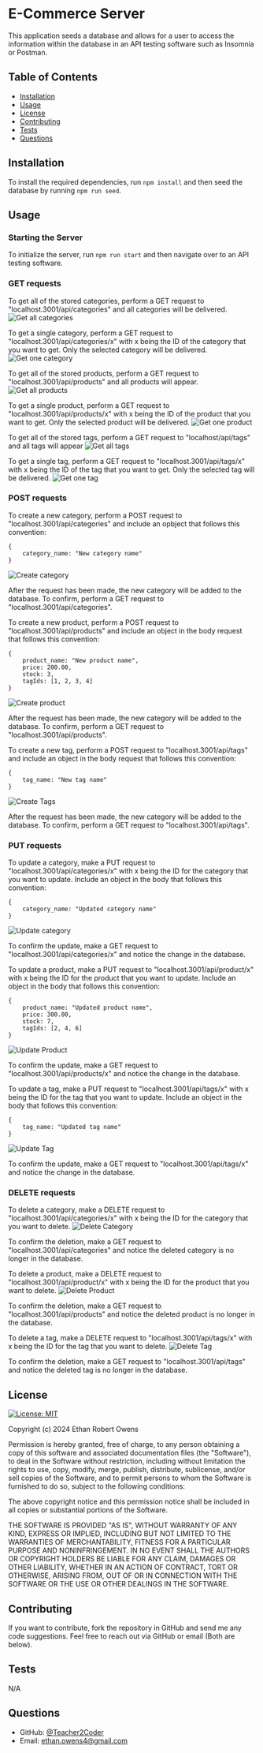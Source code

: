 # E-Commerce Server
This application seeds a database and allows for a user to access the information within the database in an API testing software such as Insomnia or Postman.

## Table of Contents
* [Installation](#installation)
* [Usage](#usage)
* [License](#license)
* [Contributing](#contributing)
* [Tests](#tests)
* [Questions](#questions)
 
## Installation
To install the required dependencies, run ```npm install``` and then seed the database by running ```npm run seed```.
 

## Usage

### Starting the Server
To initialize the server, run ```npm run start``` and then navigate over to an API testing software.


### GET requests
To get all of the stored categories, perform a GET request to "localhost.3001/api/categories" and all categories will be delivered.
![Get all categories](./assets/get-categories.png)

To get a single category, perform a GET request to "localhost.3001/api/categories/x" with x being the ID of the category that you want to get. Only the selected category will be delivered.
![Get one category](./assets/get-category.png)

To get all of the stored products, perform a GET request to "localhost.3001/api/products" and all products will appear.
![Get all products](./assets/get-products.png)

To get a single product, perform a GET request to "localhost.3001/api/products/x" with x being the ID of the product that you want to get. Only the selected product will be delivered.
![Get one product](./assets/get-product.png)

To get all of the stored tags, perform a GET request to "localhost/api/tags" and all tags will appear
![Get all tags](./assets/get-tags.png)

To get a single tag, perform a GET request to "localhost.3001/api/tags/x" with x being the ID of the tag that you want to get. Only the selected tag will be delivered.
![Get one tag](./assets/get-tag.png)


### POST requests
To create a new category, perform a POST request to "localhost.3001/api/categories" and include an opbject that follows this convention: 
```
{
    category_name: "New category name"
}
```
![Create category](./assets/post-category.png)

After the request has been made, the new category will be added to the database. To confirm, perform a GET request to "localhost.3001/api/categories".


To create a new product, perform a POST request to "localhost.3001/api/products" and include an object in the body request that follows this convention:
```
{
    product_name: "New product name",
    price: 200.00,
    stock: 3,
    tagIds: [1, 2, 3, 4]
}
```
![Create product](./assets/post-product.png)

After the request has been made, the new category will be added to the database. To confirm, perform a GET request to "localhost.3001/api/products".

To create a new tag, perform a POST request to "localhost.3001/api/tags" and include an object in the body request that follows this convention:
```
{
    tag_name: "New tag name"
}
```
![Create Tags](./assets/post-tag.png)

After the request has been made, the new category will be added to the database. To confirm, perform a GET request to "localhost.3001/api/tags".


### PUT requests

To update a category, make a PUT request to "localhost.3001/api/categories/x" with x being the ID for the category that you want to update. Include an object in the body that follows this convention:
```
{
    category_name: "Updated category name"
}
```
![Update category](./assets/put-category.png)

To confirm the update, make a GET request to "localhost.3001/api/categories/x" and notice the change in the database.

To update a product, make a PUT request to "localhost.3001/api/product/x" with x being the ID for the product that you want to update. Include an object in the body that follows this convention:
```
{
    product_name: "Updated product name",
    price: 300.00,
    stock: 7,
    tagIds: [2, 4, 6]
}
```
![Update Product](./assets/put-product.png)

To confirm the update, make a GET request to "localhost.3001/api/products/x" and notice the change in the database.

To update a tag, make a PUT request to "localhost.3001/api/tags/x" with x being the ID for the tag that you want to update. Include an object in the body that follows this convention:
```
{
    tag_name: "Updated tag name"
}
```
![Update Tag](./assets/put-tag.png)

To confirm the update, make a GET request to "localhost.3001/api/tags/x" and notice the change in the database.


### DELETE requests

To delete a category, make a DELETE request to "localhost.3001/api/categories/x" with x being the ID for the category that you want to delete.
![Delete Category](./assets/delete-category.png)

To confirm the deletion, make a GET request to "localhost.3001/api/categories" and notice the deleted category is no longer in the database.

To delete a product, make a DELETE request to "localhost.3001/api/product/x" with x being the ID for the product that you want to delete.
![Delete Product](./assets/delete-product.png)

To confirm the deletion, make a GET request to "localhost.3001/api/products" and notice the deleted product is no longer in the database.

To delete a tag, make a DELETE request to "localhost.3001/api/tags/x" with x being the ID for the tag that you want to delete.
![Delete Tag](./assets/delete-tag.png)

To confirm the deletion, make a GET request to "localhost.3001/api/tags" and notice the deleted tag is no longer in the database.


## License
[![License: MIT](https://img.shields.io/badge/License-MIT-yellow.svg)](https://opensource.org/licenses/MIT)

Copyright (c) 2024 Ethan Robert Owens

Permission is hereby granted, free of charge, to any person obtaining a copy
of this software and associated documentation files (the "Software"), to deal
in the Software without restriction, including without limitation the rights
to use, copy, modify, merge, publish, distribute, sublicense, and/or sell
copies of the Software, and to permit persons to whom the Software is
furnished to do so, subject to the following conditions:

The above copyright notice and this permission notice shall be included in all
copies or substantial portions of the Software.

THE SOFTWARE IS PROVIDED "AS IS", WITHOUT WARRANTY OF ANY KIND, EXPRESS OR
IMPLIED, INCLUDING BUT NOT LIMITED TO THE WARRANTIES OF MERCHANTABILITY,
FITNESS FOR A PARTICULAR PURPOSE AND NONINFRINGEMENT. IN NO EVENT SHALL THE
AUTHORS OR COPYRIGHT HOLDERS BE LIABLE FOR ANY CLAIM, DAMAGES OR OTHER
LIABILITY, WHETHER IN AN ACTION OF CONTRACT, TORT OR OTHERWISE, ARISING FROM,
OUT OF OR IN CONNECTION WITH THE SOFTWARE OR THE USE OR OTHER DEALINGS IN THE
SOFTWARE.


## Contributing
If you want to contribute, fork the repository in GitHub and send me any code suggestions. Feel free to reach out via GitHub or email (Both are below).


## Tests
N/A


## Questions
* GitHub: [@Teacher2Coder](https://www.github.com/Teacher2Coder)
* Email: ethan.owens4@gmail.com